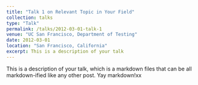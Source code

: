 ```yaml
---
title: "Talk 1 on Relevant Topic in Your Field"
collection: talks
type: "Talk"
permalink: /talks/2012-03-01-talk-1
venue: "UC San Francisco, Department of Testing"
date: 2012-03-01
location: "San Francisco, California"
excerpt: This is a description of your talk
---
```


This is a description of your talk, which is a markdown files that can be all markdown-ified like any other post. Yay markdown!xx
